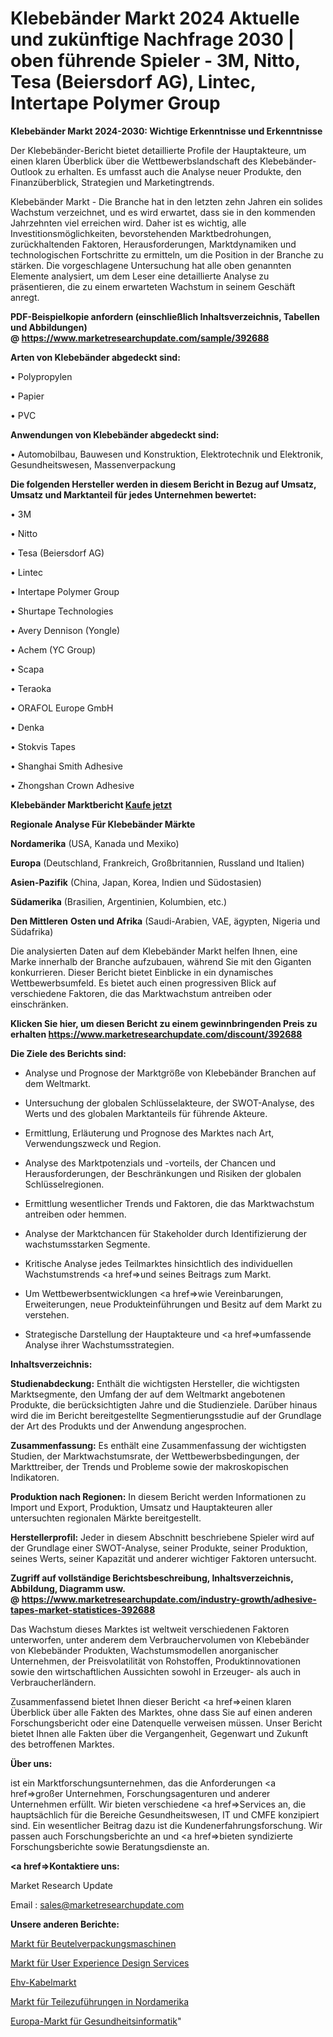 # Klebebänder Markt 2024 Aktuelle und zukünftige Nachfrage 2030 | oben führende Spieler - 3M, Nitto, Tesa (Beiersdorf AG), Lintec, Intertape Polymer Group

<strong>Klebebänder Markt 2024-2030: Wichtige Erkenntnisse und Erkenntnisse</strong>

Der Klebebänder-Bericht bietet detaillierte Profile der Hauptakteure, um einen klaren Überblick über die Wettbewerbslandschaft des Klebebänder-Outlook zu erhalten. Es umfasst auch die Analyse neuer Produkte, den Finanzüberblick, Strategien und Marketingtrends.

Klebebänder Markt - Die Branche hat in den letzten zehn Jahren ein solides Wachstum verzeichnet, und es wird erwartet, dass sie in den kommenden Jahrzehnten viel erreichen wird. Daher ist es wichtig, alle Investitionsmöglichkeiten, bevorstehenden Marktbedrohungen, zurückhaltenden Faktoren, Herausforderungen, Marktdynamiken und technologischen Fortschritte zu ermitteln, um die Position in der Branche zu stärken. Die vorgeschlagene Untersuchung hat alle oben genannten Elemente analysiert, um dem Leser eine detaillierte Analyse zu präsentieren, die zu einem erwarteten Wachstum in seinem Geschäft anregt.

<strong><b>PDF-Beispielkopie anfordern (einschließlich Inhaltsverzeichnis, Tabellen und Abbildungen) @ </b></strong><strong><a href=https://www.marketresearchupdate.com/sample/392688><strong>https://www.marketresearchupdate.com/sample/392688</u></a></strong></strong>

<strong>Arten von Klebebänder abgedeckt sind:</strong>

• Polypropylen

• Papier

• PVC

<strong>Anwendungen von Klebebänder abgedeckt sind:</strong>

• Automobilbau, Bauwesen und Konstruktion, Elektrotechnik und Elektronik, Gesundheitswesen, Massenverpackung

<strong>Die folgenden Hersteller werden in diesem Bericht in Bezug auf Umsatz, Umsatz und Marktanteil für jedes Unternehmen bewertet:</strong>

• 3M

• Nitto

• Tesa (Beiersdorf AG)

• Lintec

• Intertape Polymer Group

• Shurtape Technologies

• Avery Dennison (Yongle)

• Achem (YC Group)

• Scapa

• Teraoka

• ORAFOL Europe GmbH

• Denka

• Stokvis Tapes

• Shanghai Smith Adhesive

• Zhongshan Crown Adhesive

<strong>Klebebänder Marktbericht <a href=https://www.marketresearchupdate.com/buynow/392688>Kaufe jetzt</a></strong>

<strong>Regionale Analyse Für Klebebänder Märkte</strong>

<strong>Nordamerika</strong> (USA, Kanada und Mexiko)

<strong>Europa</strong> (Deutschland, Frankreich, Großbritannien, Russland und Italien)

<strong>Asien-Pazifik</strong> (China, Japan, Korea, Indien und Südostasien)

<strong>Südamerika</strong> (Brasilien, Argentinien, Kolumbien, etc.)

<strong>Den Mittleren</strong> <strong>Osten und Afrika</strong> (Saudi-Arabien, VAE, ägypten, Nigeria und Südafrika)

Die analysierten Daten auf dem Klebebänder Markt helfen Ihnen, eine Marke innerhalb der Branche aufzubauen, während Sie mit den Giganten konkurrieren. Dieser Bericht bietet Einblicke in ein dynamisches Wettbewerbsumfeld. Es bietet auch einen progressiven Blick auf verschiedene Faktoren, die das Marktwachstum antreiben oder einschränken.

<strong>Klicken Sie hier, um diesen Bericht zu einem gewinnbringenden Preis zu erhalten
</strong><strong><a href=https://www.marketresearchupdate.com/discount/392688>https://www.marketresearchupdate.com/discount/392688</b></u></strong></a>

<strong>Die Ziele des Berichts sind:</strong>

- Analyse und Prognose der Marktgröße von Klebebänder Branchen auf dem Weltmarkt.

- Untersuchung der globalen Schlüsselakteure, der SWOT-Analyse, des Werts und des globalen Marktanteils für führende Akteure.

- Ermittlung, Erläuterung und Prognose des Marktes nach Art, Verwendungszweck und Region.

- Analyse des Marktpotenzials und -vorteils, der Chancen und Herausforderungen, der Beschränkungen und Risiken der globalen Schlüsselregionen.

- Ermittlung wesentlicher Trends und Faktoren, die das Marktwachstum antreiben oder hemmen.

- Analyse der Marktchancen für Stakeholder durch Identifizierung der wachstumsstarken Segmente.

- Kritische Analyse jedes Teilmarktes hinsichtlich des individuellen Wachstumstrends <a href=>und</a> seines Beitrags zum Markt.

- Um Wettbewerbsentwicklungen <a href=>wie</a> Vereinbarungen, Erweiterungen, neue Produkteinführungen und Besitz auf dem Markt zu verstehen.

- Strategische Darstellung der Hauptakteure und <a href=>umfas</a>sende Analyse ihrer Wachstumsstrategien.

<strong>Inhaltsverzeichnis:</strong>

<strong>Studienabdeckung:</strong> Enthält die wichtigsten Hersteller, die wichtigsten Marktsegmente, den Umfang der auf dem Weltmarkt angebotenen Produkte, die berücksichtigten Jahre und die Studienziele. Darüber hinaus wird die im Bericht bereitgestellte Segmentierungsstudie auf der Grundlage der Art des Produkts und der Anwendung angesprochen.

<strong>Zusammenfassung:</strong> Es enthält eine Zusammenfassung der wichtigsten Studien, der Marktwachstumsrate, der Wettbewerbsbedingungen, der Markttreiber, der Trends und Probleme sowie der makroskopischen Indikatoren.

<strong>Produktion nach Regionen:</strong> In diesem Bericht werden Informationen zu Import und Export, Produktion, Umsatz und Hauptakteuren aller untersuchten regionalen Märkte bereitgestellt.

<strong>Herstellerprofil:</strong> Jeder in diesem Abschnitt beschriebene Spieler wird auf der Grundlage einer SWOT-Analyse, seiner Produkte, seiner Produktion, seines Werts, seiner Kapazität und anderer wichtiger Faktoren untersucht.

<strong><b>Zugriff auf vollständige Berichtsbeschreibung, Inhaltsverzeichnis, Abbildung, Diagramm usw. @ </b></strong><strong><a href=https://www.marketresearchupdate.com/industry-growth/adhesive-tapes-market-statistices-392688>https://www.marketresearchupdate.com/industry-growth/adhesive-tapes-market-statistices-392688</a></strong>

Das Wachstum dieses Marktes ist weltweit verschiedenen Faktoren unterworfen, unter anderem dem Verbrauchervolumen von Klebebänder von Klebebänder Produkten, Wachstumsmodellen anorganischer Unternehmen, der Preisvolatilität von Rohstoffen, Produktinnovationen sowie den wirtschaftlichen Aussichten sowohl in Erzeuger- als auch in Verbraucherländern.

Zusammenfassend bietet Ihnen dieser Bericht <a href=>einen</a> klaren Überblick über alle Fakten des Marktes, ohne dass Sie auf einen anderen Forschungsbericht oder eine Datenquelle verweisen müssen. Unser Bericht bietet Ihnen alle Fakten über die Vergangenheit, Gegenwart und Zukunft des betroffenen Marktes.

<strong>Über uns:</strong>

 ist ein Marktforschungsunternehmen, das die Anforderungen <a href=>großer</a> Unternehmen, Forschungsagenturen und anderer Unternehmen erfüllt. Wir bieten verschiedene <a href=>Services</a> an, die hauptsächlich für die Bereiche Gesundheitswesen, IT und CMFE konzipiert sind. Ein wesentlicher Beitrag dazu ist die Kundenerfahrungsforschung. Wir passen auch Forschungsberichte an und <a href=>bieten</a> syndizierte Forschungsberichte sowie Beratungsdienste an.

<strong><a href=>Kontaktiere uns:</a></strong>

Market Research Update

Email : sales@marketresearchupdate.com

<strong>Unsere anderen Berichte:</strong>

<a href=https://www.linkedin.com/pulse/sachet-packaging-machine-market-opportunities-stay-ahead>Markt für Beutelverpackungsmaschinen</a>

<a href=https://www.linkedin.com/pulse/user-experience-design-services-market-sizing-up-anticipating>Markt für User Experience Design Services</a>

<a href=https://www.linkedin.com/pulse/ehv-cable-market-size-industry-growth-factors>Ehv-Kabelmarkt</a>

<a href=https://www.linkedin.com/pulse/north-america-part-feeders-market-2023>Markt für Teilezuführungen in Nordamerika</a>

<a href=https://www.linkedin.com/pulse/europe-healthcare-informatics-market-2023-vvqqf/>Europa-Markt für Gesundheitsinformatik</a>"
